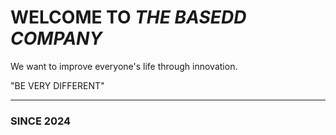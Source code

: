 # WELCOME TO *THE BASEDD COMPANY*

We want to improve everyone's life through innovation.

"BE VERY DIFFERENT"

---

### SINCE 2024
